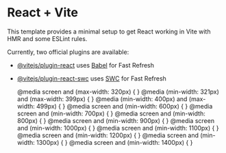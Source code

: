 # React + Vite

This template provides a minimal setup to get React working in Vite with HMR and some ESLint rules.

Currently, two official plugins are available:

- [@vitejs/plugin-react](https://github.com/vitejs/vite-plugin-react/blob/main/packages/plugin-react/README.md) uses [Babel](https://babeljs.io/) for Fast Refresh
- [@vitejs/plugin-react-swc](https://github.com/vitejs/vite-plugin-react-swc) uses [SWC](https://swc.rs/) for Fast Refresh

  @media screen and (max-width: 320px) {
  }
  @media (min-width: 321px) and (max-width: 399px) {
  }
  @media (min-width: 400px) and (max-width: 499px) {
  }
  @media screen and (min-width: 600px) {
  }
  @media screen and (min-width: 700px) {
  }
  @media screen and (min-width: 800px) {
  }
  @media screen and (min-width: 900px) {
  }
  @media screen and (min-width: 1000px) {
  }
  @media screen and (min-width: 1100px) {
  }
  @media screen and (min-width: 1200px) {
  }
  @media screen and (min-width: 1300px) {
  }
  @media screen and (min-width: 1400px) {
  }
